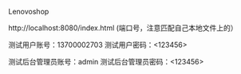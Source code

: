Lenovoshop

http://localhost:8080/index.html
(端口号，注意匹配自己本地文件上的）

测试用户账号：13700002703
测试用户密码：<123456>

测试后台管理员账号：admin
测试后台管理员密码：<123456>
